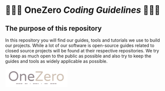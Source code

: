 # 👩🏼‍💻 OneZero _Coding Guidelines_ 👨🏽‍💻

## The purpose of this repository

In this repository you will find our guides, tools and tutorials we use to build our projects. While a lot of our software is open-source guides related to closed source projects will be found at their respective repositories. We try to keep as much open to the public as possible and also try to keep the guides and tools as widely applicable as possible.

<img src="https://raw.githubusercontent.com/onezerocompany/.github/main/assets/onezero_logo.svg" width="200">
